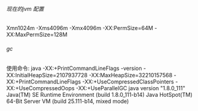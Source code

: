 
###### 现在的jvm 配置
Xmn1024m -Xms4096m -Xmx4096m -XX:PermSize=64M -XX:MaxPermSize=128M

###### gc
使用命令:  java -XX:+PrintCommandLineFlags -version
-XX:InitialHeapSize=2107937728 -XX:MaxHeapSize=32210157568 -XX:+PrintCommandLineFlags -XX:+UseCompressedClassPointers 
-XX:+UseCompressedOops 
-XX:+UseParallelGC 
java version "1.8.0_111"
Java(TM) SE Runtime Environment (build 1.8.0_111-b14)
Java HotSpot(TM) 64-Bit Server VM (build 25.111-b14, mixed mode)
